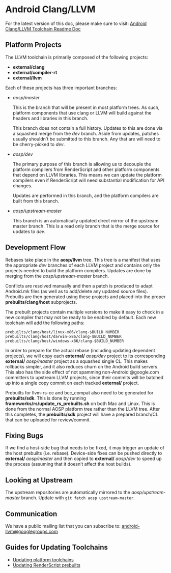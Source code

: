 Android Clang/LLVM
==================

For the latest version of this doc, please make sure to visit:
[Android Clang/LLVM Toolchain Readme Doc](https://android.googlesource.com/platform/external/clang/+/dev/ReadmeAndroid.md)

Platform Projects
-----------------

The LLVM toolchain is primarily composed of the following projects:

* **external/clang**
* **external/compiler-rt**
* **external/llvm**

Each of these projects has three important branches:

* *aosp/master*

  This is the branch that will be present in most platform trees. As such,
  platform components that use clang or LLVM will build against the headers and
  libraries in this branch.

  This branch does not contain a full history. Updates to this are done via a
  squashed merge from the *dev* branch. Aside from updates, patches usually
  shouldn't be submitted to this branch. Any that are will need to be
  cherry-picked to *dev*.

* *aosp/dev*

  The primary purpose of this branch is allowing us to decouple the platform
  compilers from RenderScript and other platform components that depend on LLVM
  libraries. This means we can update the platform compilers even if
  RenderScript will need substantial modification for API changes.

  Updates are performed in this branch, and the platform compilers are built
  from this branch.

* *aosp/upstream-master*

  This branch is an automatically updated direct mirror of the upstream master
  branch. This is a read only branch that is the merge source for updates to
  *dev*.


Development Flow
----------------

Rebases take place in the **aosp/llvm** tree. This tree is a manifest that uses
the appropriate *dev* branches of each LLVM project and contains only the
projects needed to build the platform compilers. Updates are done by merging
from the *aosp/upstream-master* branch.

Conflicts are resolved manually and then a patch is produced to adapt
Android.mk files (as well as to add/delete any updated source files).
Prebuilts are then generated using these projects and placed into the proper
**prebuilts/clang/host** subprojects.

The prebuilt projects contain multiple versions to make it easy to check in a
new compiler that may not be ready to be enabled by default. Each new toolchain
will add the following paths:

    prebuilts/clang/host/linux-x86/clang-$BUILD_NUMBER
    prebuilts/clang/host/darwin-x86/clang-$BUILD_NUMBER
    prebuilts/clang/host/windows-x86/clang-$BUILD_NUMBER

In order to prepare for the actual rebase (including updating dependent
projects), we will copy each **external/** *aosp/dev* project to its
corresponding **external/** *aosp/master* project as a squashed single CL.
This makes rollbacks simpler, and it also reduces churn on the Android build
servers.
This also has the side effect of not spamming non-Android @google.com
committers to upstream LLVM projects, since their commits will be batched up
into a single copy commit on each tracked **external/** project.

Prebuilts for llvm-rs-cc and bcc\_compat also need to be generated for
**prebuilts/sdk**.
This is done by running **frameworks/rs/update\_rs\_prebuilts.sh** on both Mac
and Linux. This is done from the normal AOSP platform tree rather than the LLVM
tree.
After this completes, the **prebuilts/sdk** project will have a prepared
branch/CL that can be uploaded for review/commit.


Fixing Bugs
-----------

If we find a host-side bug that needs to be fixed, it may trigger an update of
the host prebuilts (i.e. rebase).
Device-side fixes can be pushed directly to **external/** *aosp/master* and then
copied to **external/** *aosp/dev* to speed up the process (assuming that it
doesn’t affect the host builds).


Looking at Upstream
-------------------

The upstream repositories are automatically mirrored to the
*aosp/upstream-master* branch. Update with `git fetch aosp upstream-master`.


Communication
-------------

We have a public mailing list that you can subscribe to:
[android-llvm@googlegroups.com](https://groups.google.com/forum/#!forum/android-llvm)


Guides for Updating Toolchains
------------------------------

* [Updating platform toolchains](ToolchainPrebuilts.md)
* [Updating RenderScript prebuilts](RenderScriptPrebuilts.md)

